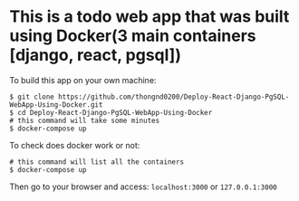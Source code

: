 # This is a todo web app that was built using Docker(3 main containers [django, react, pgsql])
To build this app on your own machine:
```
$ git clone https://github.com/thongnd0200/Deploy-React-Django-PgSQL-WebApp-Using-Docker.git
$ cd Deploy-React-Django-PgSQL-WebApp-Using-Docker
# this command will take some minutes
$ docker-compose up 
```
To check does docker work or not:
```
# this command will list all the containers
$ docker-compose up 
```
Then go to your browser and access:
`localhost:3000` or `127.0.0.1:3000`